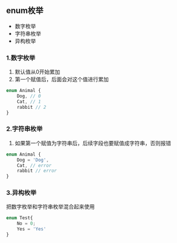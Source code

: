 ## enum枚举
- 数字枚举
- 字符串枚举
- 异构枚举

### 1.数字枚举
1. 默认值从0开始累加
2. 第一个赋值后，后面会对这个值进行累加
```js
enum Animal {
    Dog, // 0
    Cat, // 1
    rabbit // 2
}
```

### 2.字符串枚举
1. 如果第一个赋值为字符串后，后续字段也要赋值成字符串，否则报错

```js
enum Animal {
    Dog = 'Dog',
    Cat, // error
    rabbit // error
}
```

### 3.异构枚举
把数字枚举和字符串枚举混合起来使用
```js
enum Test{
    No = 0;
    Yes = 'Yes'
}
```
